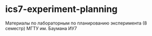 # ics7-experiment-planning
Материалы по лабораторным по планированию эксперимента (8 семестр) МГТУ им. Баумана ИУ7 

